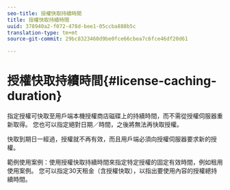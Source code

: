 ```yaml
---
seo-title: 授權快取持續時間
title: 授權快取持續時間
uuid: 378940a2-f072-478d-bee1-05ccba888b5c
translation-type: tm+mt
source-git-commit: 29bc8323460d9be0fce66cbea7c6fce46df20d61

---
```



# 授權快取持續時間{#license-caching-duration}

指定授權可快取至用戶端本機授權商店磁碟上的持續時間，而不需從授權伺服器重新取得。 您也可以指定絕對日期／時間，之後將無法再快取授權。

快取到期日一經過，授權就不再有效，而且用戶端必須向授權伺服器要求新的授權。

範例使用案例：使用授權快取持續時間來指定特定授權的固定有效時間，例如租用使用案例。 您可以指定30天租金（含授權快取），以指出要使用內容的授權總持續時間。
